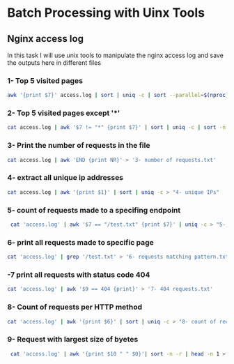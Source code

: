 # Batch Processing with Uinx Tools

## Nginx access log

In this task I will use unix tools to manipulate the nginx access log and save the outputs here in different files

### 1- Top 5 visited pages

```bash
awk '{print $7}' access.log | sort | uniq -c | sort --parallel=$(nproc) -n -r | head -n 5 > "1- top visited pages.txt"
```

### 2- Top 5 visited pages except '*'

```bash
cat access.log | awk '$7 != "*" {print $7}' | sort | uniq -c | sort -n -r | head -n 5 > "2- top visited pages except '*'.txt"
```

### 3- Print the number of requests in the file

```bash
cat access.log | awk 'END {print NR}' > '3- number of requests.txt'
```

### 4- extract all unique ip addresses

```bash
cat access.log | awk '{print $1}' | sort | uniq -c > "4- unique IPs"
```

### 5- count of requests made to a specifing endpoint

```bash
 cat 'access.log' | awk '$7 == "/test.txt" {print $7}' | uniq -c > "5- count of requests to path.txt"
```

### 6- print all requests made to specific page

```bash
cat 'access.log' | grep '/test.txt' > '6- requests matching pattern.txt'
```

### -7 print all requests with status code 404

```bash
cat 'access.log' | awk '$9 == 404 {print}' > '7- 404 requests.txt'
```

### 8- Count of requests per HTTP method

```bash
cat 'access.log' | awk '{print $6}' | sort | uniq -c > "8- count of requests per HTTP method"
```

### 9- Request with largest size of byetes

```bash
 cat 'access.log' | awk '{print $10 " " $0}'| sort -n -r | head -n 1 > '9- request with largest size of bytes.txt'
```
